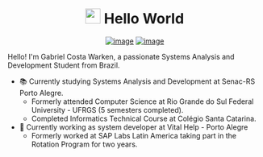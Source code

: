 <div align="center">
    <h1>
        <img src="https://media.giphy.com/media/hvRJCLFzcasrR4ia7z/giphy.gif" width="30px"/> Hello World
    </h1>
</div>

<div align="center">
    
[![image](https://img.shields.io/badge/LinkedIn-0077B5?style=for-the-badge&logo=linkedin&logoColor=white)](https://www.linkedin.com/in/gabriel-costa-warken-796932261/)
[![image](https://img.shields.io/badge/r%C3%A9sum%C3%A9-4400cc?style=for-the-badge&logo=Opsgenie)](https://github.com/gcwarken/gcwarken/blob/main/Gabriel%20Costa%20Warken%20-%20resume.pdf)

    
</div>
    
<p>
  Hello! I'm Gabriel Costa Warken, a passionate Systems Analysis and Development Student from Brazil.

  - 📚 Currently studying Systems Analysis and Development at Senac-RS Porto Alegre.
    - Formerly attended Computer Science at Rio Grande do Sul Federal University - UFRGS (5 semesters completed).
    - Completed Informatics Technical Course at Colégio Santa Catarina.
  - 💼 Currently working as system developer at Vital Help - Porto Alegre
    - Formerly worked at SAP Labs Latin America taking part in the Rotation Program for two years.
</p>
